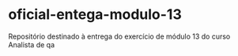 # oficial-entega-modulo-13
Repositório destinado à entrega do exercício de módulo 13 do curso Analista de qa
